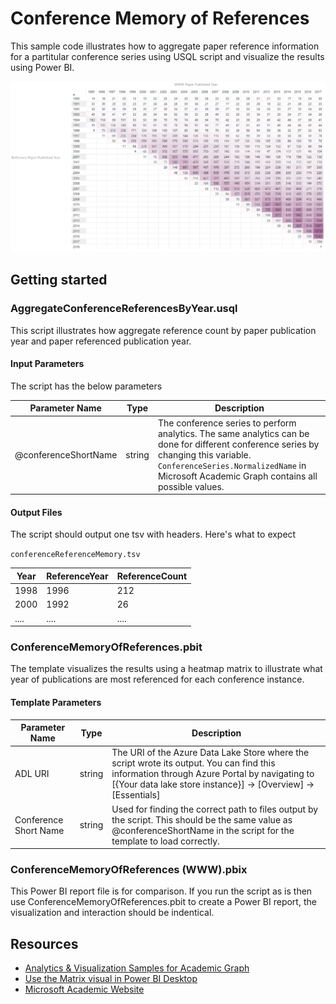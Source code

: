 # Conference Memory of References

This sample code illustrates how to aggregate paper reference information for a partitular conference series using USQL script and visualize the results using Power BI.

![](/images/PBIConferenceMemoryOfReferences(WWW).png "WWW memory of references") 

## Getting started

### AggregateConferenceReferencesByYear.usql

This script illustrates how aggregate reference count by paper publication year and paper referenced publication year.


#### Input Parameters

The script has the below parameters

| Parameter Name |  Type  |                  Description                  |
|----------------|--------|-----------------------------------------------|
|  @conferenceShortName    | string | The conference series to perform analytics. The same analytics can be done for different conference series by changing this variable. `ConferenceSeries.NormalizedName` in Microsoft Academic Graph contains all possible values.|



#### Output Files

The script should output one tsv with headers. Here's what to expect

`conferenceReferenceMemory.tsv`

| Year  | ReferenceYear | ReferenceCount |
|-------|---------------|----------------|
| 1998  |     1996      |      212       |
| 2000  |     1992      |      26        |
| ....  |     ....      |     ....       |


### ConferenceMemoryOfReferences.pbit

The template visualizes the results using a heatmap matrix to illustrate what year of publications are most referenced for each conference instance.

 

#### Template Parameters
| Parameter Name |  Type  |                  Description                  |
|----------------|--------|-----------------------------------------------|
|  ADL URI    | string | The URI of the Azure Data Lake Store where the script wrote its output. You can find this information through Azure Portal by navigating to [{Your data lake store instance}] -> [Overview] -> [Essentials]  |
| Conference Short Name | string | Used for finding the correct path to files output by the script. This should be the same value as @conferenceShortName in the script for the template to load correctly. |


### ConferenceMemoryOfReferences (WWW).pbix

This Power BI report file is for comparison. If you run the script as is then use ConferenceMemoryOfReferences.pbit to create a Power BI report, the visualization and interaction should be indentical. 

## Resources

- [Analytics & Visualization Samples for Academic Graph](/README.md)
- [Use the Matrix visual in Power BI Desktop](https://docs.microsoft.com/en-us/power-bi/desktop-matrix-visual)
- [Microsoft Academic Website](https://academic.microsoft.com/)
